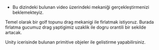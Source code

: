 * Bu dizindeki bulunan video üzerindeki mekaniği gerçekleştirmenizi beklemekteyiz.

Temel olarak bir golf topunu drag mekanigi ile firlatmak istiyoruz. Burada firlatma gucumuz drag yaptigimiz uzaklik ile dogru orantili bir sekilde artacak.

Unity icerisinde bulunan primitive objeler ile gelistirme yapabilirsiniz.
